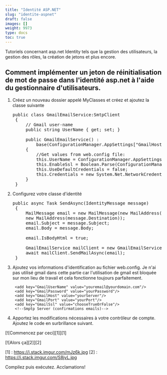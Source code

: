 ```yaml
---
title: "Identité ASP.NET"
slug: "identite-aspnet"
draft: false
images: []
weight: 9973
type: docs
toc: true
---
```


Tutoriels concernant asp.net Identity tels que la gestion des utilisateurs, la gestion des rôles, la création de jetons et plus encore.

## Comment implémenter un jeton de réinitialisation de mot de passe dans l'identité asp.net à l'aide du gestionnaire d'utilisateurs.
1. Créez un nouveau dossier appelé MyClasses et créez et ajoutez la classe suivante
    
    <pre>public class GmailEmailService:SmtpClient
    {
        // Gmail user-name
        public string UserName { get; set; }

        public GmailEmailService() :
            base(ConfigurationManager.AppSettings["GmailHost"], Int32.Parse(ConfigurationManager.AppSettings["GmailPort"]))
        {
            //Get values from web.config file:
            this.UserName = ConfigurationManager.AppSettings["GmailUserName"];
            this.EnableSsl = Boolean.Parse(ConfigurationManager.AppSettings["GmailSsl"]);
            this.UseDefaultCredentials = false;
            this.Credentials = new System.Net.NetworkCredential(this.UserName, ConfigurationManager.AppSettings["GmailPassword"]);
        }
    }</pre>

2. Configurez votre classe d'identité

    <pre>public async Task SendAsync(IdentityMessage message)
    {
        MailMessage email = new MailMessage(new MailAddress("youremailadress@domain.com", "(any subject here)"),
        new MailAddress(message.Destination));
        email.Subject = message.Subject;
        email.Body = message.Body;

        email.IsBodyHtml = true;

        GmailEmailService mailClient = new GmailEmailService();
        await mailClient.SendMailAsync(email);
    }</pre>

3. Ajoutez vos informations d'identification au fichier web.config. Je n'ai pas utilisé gmail dans cette partie car l'utilisation de gmail est bloquée sur mon lieu de travail et cela fonctionne toujours parfaitement.

    <appSettings>
        <add key="webpages:Version" value="3.0.0.0" />
        <add key="webpages:Enabled" value="false" />
        <add key="ClientValidationEnabled" value="true" />
        <add key="UnobtrusiveJavaScriptEnabled" value="true" />
    
        <add key="GmailUserName" value="youremail@yourdomain.com"/>
        <add key="GmailPassword" value="yourPassword"/>
        <add key="GmailHost" value="yourServer"/>
        <add key="GmailPort" value="yourPort"/>
        <add key="GmailSsl" value="chooseTrueOrFalse"/>
        <!--Smptp Server (confirmations emails)-->
    </appSettings>

4. Apportez les modifications nécessaires à votre contrôleur de compte. Ajoutez le code en surbrillance suivant.

[![Commencez par ceci][1]][1]

[![Alors ça][2]][2]
    


[1] : https://i.stack.imgur.com/mJz6k.jpg
[2] : https://i.stack.imgur.com/S8jvL.jpg

Compilez puis exécutez. Acclamations!

